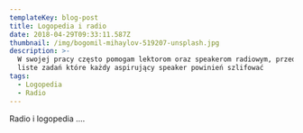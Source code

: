 ```yaml
---
templateKey: blog-post
title: Logopedia i radio
date: 2018-04-29T09:33:11.587Z
thumbnail: /img/bogomil-mihaylov-519207-unsplash.jpg
description: >-
  W swojej pracy często pomogam lektorom oraz speakerom radiowym, przedstawiam
  liste zadań które każdy aspirujący speaker powinień szlifować
tags:
  - Logopedia
  - Radio
---
```

Radio i logopedia ....
